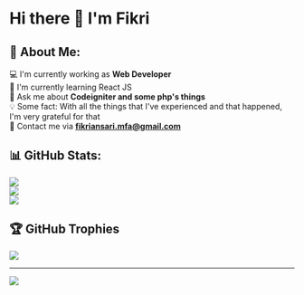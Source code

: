 # Hi there 👋 I'm Fikri


## 💫 About Me:
💻 I'm currently working as **Web Developer**<br>🌿 I'm currently learning React JS<br>💬 Ask me about **Codeigniter and some php's things**<br>💡 Some fact: With all the things that I've experienced and that happened, I'm very grateful for that<br>📩 Contact me via **fikriansari.mfa@gmail.com**

## 📊 GitHub Stats:
![](https://github-readme-stats.vercel.app/api/top-langs/?username=lotusCupcake&theme=react&hide_border=true&include_all_commits=true&count_private=true&layout=compact)<br/>
![](https://github-readme-stats.vercel.app/api?username=lotusCupcake&theme=react&hide_border=true&include_all_commits=true&count_private=true)<br/>
![](https://github-readme-streak-stats.herokuapp.com/?user=lotusCupcake&theme=react&hide_border=true) 

## 🏆 GitHub Trophies
![](https://github-profile-trophy.vercel.app/?username=lotusCupcake&theme=dracula&no-frame=true&no-bg=false&margin-w=4)

---
[![](https://visitcount.itsvg.in/api?id=lotusCupcake&icon=0&color=6)](https://visitcount.itsvg.in)

<!-- Proudly created with GPRM ( https://gprm.itsvg.in ) -->
